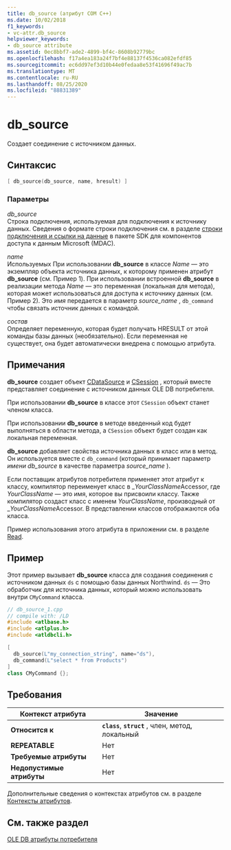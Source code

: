 ```yaml
---
title: db_source (атрибут COM C++)
ms.date: 10/02/2018
f1_keywords:
- vc-attr.db_source
helpviewer_keywords:
- db_source attribute
ms.assetid: 0ec8bbf7-ade2-4899-bf4c-8608b92779bc
ms.openlocfilehash: f17a4ea183a24f7bf4e88137f4536ca082efdf85
ms.sourcegitcommit: ec6dd97ef3d10b44e0fedaa8e53f41696f49ac7b
ms.translationtype: MT
ms.contentlocale: ru-RU
ms.lasthandoff: 08/25/2020
ms.locfileid: "88831389"
---
```

# <a name="db_source"></a>db_source

Создает соединение с источником данных.

## <a name="syntax"></a>Синтаксис

```cpp
[ db_source(db_source, name, hresult) ]
```

### <a name="parameters"></a>Параметры

*db_source*<br/>
Строка подключения, используемая для подключения к источнику данных. Сведения о формате строки подключения см. в разделе [строки подключения и ссылки на данные](/previous-versions/windows/desktop/ms718376(v=vs.85)) в пакете SDK для компонентов доступа к данным Microsoft (MDAC).

*name*<br/>
Используемых При использовании **db_source** в классе *Name* — это экземпляр объекта источника данных, к которому применен атрибут **db_source** (см. Пример 1). При использовании встроенной **db_source** в реализации метода *Name* — это переменная (локальная для метода), которая может использоваться для доступа к источнику данных (см. Пример 2). Это *имя* передается в параметр *source_name* , `db_command` чтобы связать источник данных с командой.

*состав*<br/>
Определяет переменную, которая будет получать HRESULT от этой команды базы данных (необязательно). Если переменная не существует, она будет автоматически внедрена с помощью атрибута.

## <a name="remarks"></a>Примечания

**db_source** создает объект [CDataSource](../../data/oledb/cdatasource-class.md) и [CSession](../../data/oledb/csession-class.md) , который вместе представляет соединение с источником данных OLE DB потребителя.

При использовании **db_source** в классе этот `CSession` объект станет членом класса.

При использовании **db_source** в методе введенный код будет выполняться в области метода, а `CSession` объект будет создан как локальная переменная.

**db_source** добавляет свойства источника данных в класс или в метод. Он используется вместе с `db_command` (который принимает параметр *имени* *db_source* в качестве параметра *source_name* ).

Если поставщик атрибутов потребителя применяет этот атрибут к классу, компилятор переименует класс в \_*YourClassName*Accessor, где *YourClassName* — это имя, которое вы присвоили классу. Также компилятор создаст класс с именем *YourClassName*, производный от \_*YourClassName*Accessor.  В представлении классов отображаются оба класса.

Пример использования этого атрибута в приложении см. в разделе [Read](https://github.com/Microsoft/VCSamples/tree/master/VC2010Samples/ATL/OLEDB/Consumer).

## <a name="example"></a>Пример

Этот пример вызывает **db_source** класса для создания соединения с источником данных `ds` с помощью базы данных Northwind. `ds` — Это обработчик для источника данных, который можно использовать внутри `CMyCommand` класса.

```cpp
// db_source_1.cpp
// compile with: /LD
#include <atlbase.h>
#include <atlplus.h>
#include <atldbcli.h>

[
  db_source(L"my_connection_string", name="ds"),
  db_command(L"select * from Products")
]
class CMyCommand {};
```

## <a name="requirements"></a>Требования

| Контекст атрибута | Значение |
|-|-|
|**Относится к**|**`class`**, **`struct`** , член, метод, локальный|
|**REPEATABLE**|Нет|
|**Требуемые атрибуты**|Нет|
|**Недопустимые атрибуты**|Нет|

Дополнительные сведения о контекстах атрибутов см. в разделе [Контексты атрибутов](cpp-attributes-com-net.md#contexts).

## <a name="see-also"></a>См. также раздел

[OLE DB атрибуты потребителя](ole-db-consumer-attributes.md)
